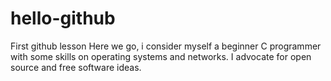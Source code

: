 # hello-github
First github lesson
Here we go, i consider myself a beginner C programmer with some skills on operating systems and networks. I advocate for open source and free software ideas.  
<div data-iframe-width="150" data-iframe-height="270" data-share-badge-id="fc5eef9b-274b-4298-b177-180207f6a31a" data-share-badge-host="https://www.credly.com"></div><script type="text/javascript" async src="//cdn.credly.com/assets/utilities/embed.js"></script>

